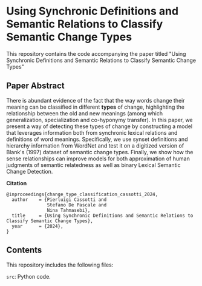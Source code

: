 # Using Synchronic Definitions and Semantic Relations to Classify Semantic Change Types
This repository contains the code accompanying the paper titled "Using Synchronic Definitions and Semantic Relations to Classify Semantic Change Types"

## Paper Abstract
There is abundant evidence of the fact that the way words change their meaning can be classified in different **types** of change, highlighting the relationship between the old and new meanings (among which generalization, specialization and co-hyponymy transfer).
In this paper, we present a way of detecting these types of change by constructing a model that leverages information both from synchronic lexical relations and definitions of word meanings. Specifically, we use synset definitions and hierarchy information from WordNet and test it on a digitized version of Blank's (1997) dataset of semantic change types. Finally, we show how the sense relationships can improve models for both approximation of human judgments of semantic relatedness as well as binary Lexical Semantic Change Detection.


<b> Citation </b>

```
@inproceedings{change_type_classification_cassotti_2024,
  author    = {Pierluigi Cassotti and
               Stefano De Pascale and
               Nina Tahmasebi},
  title     = {Using Synchronic Definitions and Semantic Relations to Classify Semantic Change Types},
  year      = {2024},
}
```

## Contents
This repository includes the following files:

`src`: Python code.

